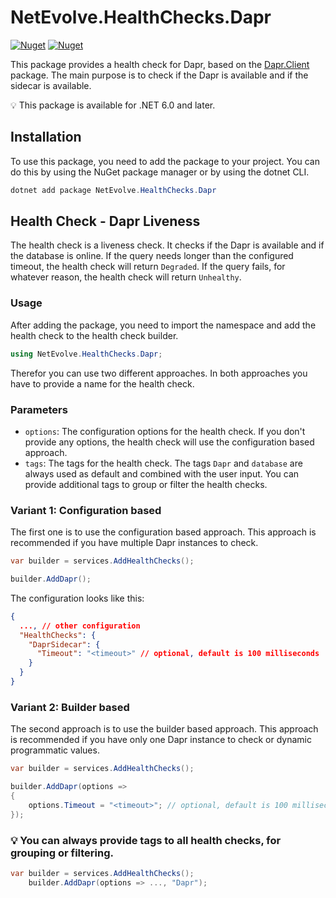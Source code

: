 # NetEvolve.HealthChecks.Dapr

[![Nuget](https://img.shields.io/nuget/v/NetEvolve.HealthChecks.Dapr?logo=nuget)](https://www.nuget.org/packages/NetEvolve.HealthChecks.Dapr/)
[![Nuget](https://img.shields.io/nuget/dt/NetEvolve.HealthChecks.Dapr?logo=nuget)](https://www.nuget.org/packages/NetEvolve.HealthChecks.Dapr/)

This package provides a health check for Dapr, based on the [Dapr.Client](https://www.nuget.org/packages/Dapr.Client/) package. The main purpose is to check if the Dapr is available and if the sidecar is available.

:bulb: This package is available for .NET 6.0 and later.

## Installation
To use this package, you need to add the package to your project. You can do this by using the NuGet package manager or by using the dotnet CLI.
```powershell
dotnet add package NetEvolve.HealthChecks.Dapr
```

## Health Check - Dapr Liveness
The health check is a liveness check. It checks if the Dapr is available and if the database is online.
If the query needs longer than the configured timeout, the health check will return `Degraded`.
If the query fails, for whatever reason, the health check will return `Unhealthy`.

### Usage
After adding the package, you need to import the namespace and add the health check to the health check builder.
```csharp
using NetEvolve.HealthChecks.Dapr;
```
Therefor you can use two different approaches. In both approaches you have to provide a name for the health check.

### Parameters
- `options`: The configuration options for the health check. If you don't provide any options, the health check will use the configuration based approach.
- `tags`: The tags for the health check. The tags `Dapr` and `database` are always used as default and combined with the user input. You can provide additional tags to group or filter the health checks.

### Variant 1: Configuration based
The first one is to use the configuration based approach. This approach is recommended if you have multiple Dapr instances to check.
```csharp
var builder = services.AddHealthChecks();

builder.AddDapr();
```

The configuration looks like this:
```json
{
  ..., // other configuration
  "HealthChecks": {
    "DaprSidecar": {
      "Timeout": "<timeout>" // optional, default is 100 milliseconds
    }
  }
}
```

### Variant 2: Builder based
The second approach is to use the builder based approach. This approach is recommended if you have only one Dapr instance to check or dynamic programmatic values.
```csharp
var builder = services.AddHealthChecks();

builder.AddDapr(options =>
{
    options.Timeout = "<timeout>"; // optional, default is 100 milliseconds
});
```

### :bulb: You can always provide tags to all health checks, for grouping or filtering.

```csharp
var builder = services.AddHealthChecks();
    builder.AddDapr(options => ..., "Dapr");
```